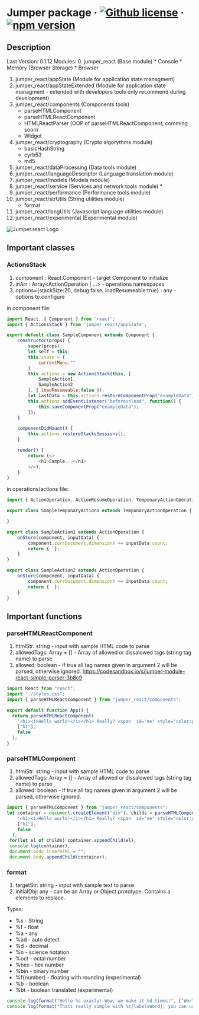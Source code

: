 # Jumper package &middot; [![Github license](https://img.shields.io/badge/license-MIT-blue.svg)](void) &middot; [![npm version](https://img.shields.io/npm/v/react.svg?style=flat)](https://www.npmjs.com/package/jumper_react)
## Description
Last Version: 0.1.12
Modules:
0. jumper_react (Base module)
    * Console
    * Memory (Browser Storage)
    * Browser
1. jumper_react/appState (Module for application state managment)
2. jumper_react/appStateExtended (Module for application state managment - extended with developers tools only recommend during development)
3. jumper_react/components (Components tools)
    * parseHTMLComponent
    * parseHTMLReactComponent
    * HTMLReactParser (OOP of parseHTMLReactComponent, comming soon)
    * Widget
4. jumper_react/cryptography (Crypto algorythms module)
    * basicHashString
    * cyrb53
    * md5
5. jumper_react/dataProcessing (Data tools module)
6. jumper_react/languageDescriptor (Language translation module)
7. jumper_react/models (Models module)
8. jumper_react/service (Services and network tools module)
    * 
9. jumper_react/performance (Performance tools module)
10. jumper_react/strUtils (String utilities module)
    * format
11. jumper_react/langUtils (Javascript language utilities module)
12. jumper_react/experimental (Experimental module)

![Jumper.react Logo](https://imgur.com/5oximLW.png)

## Important classes

### ActionsStack
1. component : React.Component - target Component to initialize
2. inArr : Array<ActionOperation | ...> - operations namespaces
3. options={stackSize:20, debug:false, loadResumeable:true} : any - options to configure

in component file:
```javascript
import React, { Component } from 'react';
import { ActionsStack } from 'jumper_react/appState';

export default class SampleComponent extends Component {
    constructor(props) {
        super(props);
        let self = this;
        this.state = {
            currentMenu:""
        }
        this.actions = new ActionsStack(this, [
            SampleAction1,
            SampleAction2
        ], { loadResumeable:false });
        let lastData = this.actions.restoreComponentProp("exampleData");
        this.actions.addEventListener("beforeunload", function() {
            this.saveComponentProp("exampleData");
        });
    }

    componentDidMount() {
        this.actions.restoreStacksSessions();
    }

    render() {
        return (<>
            <h1>Sample...</h1>
        </>);
    }
}
```
in operations/actions file:
```javascript
import { ActionOperation, ActionResumeOperation, TemponaryActionOperation } from 'jumper_react/appState';

export class SampleTemponaryAction1 extends TemponaryActionOperation {

}

export class SampleAction1 extends ActionOperation {
    onStore(component, inputData) {
        component.currDocument.dimensionX += inputData.count;
        return {  };
    }
}

export class SampleAction2 extends ActionOperation {
    onStore(component, inputData) {
        component.currDocument.dimensionY += inputData.count;
        return {  };
    }
}
```

## Important functions

### parseHTMLReactComponent
1. htmlStr: string - input with sample HTML code to parse
2. allowedTags: Array<string> = [] - Array of allowed or dissalowed tags (string tag name) to parse
3. allowed: boolean - if true all tag names given in argument 2 will be parsed, otherwise ignored.
https://codesandbox.io/s/jumper-module-react-simple-parser-3b8c9

```javascript
import React from "react";
import "./styles.css";
import { parseHTMLReactComponent } from "jumper_react/components";

export default function App() {
  return parseHTMLReactComponent(
    '<h1><i>Hello world!</i></h1> Really? <span  id="me" style="color:green; background-color:#eee; -webkit-transform:translate(-100px,200px)">Yolo</span> <div><h2>I love react!</h2></div> <input type="text"/>',
    ["h1"],
    false
  );
}
```

### parseHTMLComponent
1. htmlStr: string - input with sample HTML code to parse
2. allowedTags: Array<string> = [] - Array of allowed or dissalowed tags (string tag name) to parse
3. allowed: boolean - if true all tag names given in argument 2 will be parsed, otherwise ignored.

```javascript
import { parseHTMLComponent } from "jumper_react/components";
let container = document.createElement("div"), childs = parseHTMLComponent(
    '<h1><i>Hello world!</i></h1> Really? <span  id="me" style="color:green; background-color:#eee; -webkit-transform:translate(-100px,200px)">Yolo</span> <div><h2>I love react!</h2></div> <input type="text"/>',
    ["h1"],
    false
  );
 for(let el of childs) container.appendChild(el);
 console.log(container);
 document.body.innerHTML = "";
 document.body.appendChild(container);
```

### format
1. targetStr: string - input with sample text to parse
2. initialObj: any - can be an Array<string> or Object.prototype. Contains a elements to replace.
  
Types:
* %s - String
* %f - float
* %a - any
* %ad - auto detect
* %d - decimal
* %n - science notation
* %oct - octal number
* %hex - hex number
* %bin - binary number
* %f{number} - floating with rounding (experimental)
* %b - boolean
* %bt - boolean translated (experimental)

```javascript
console.log(format("Hello %s exacly! Wow, we make it %d times!", ["World", 14]));
console.log(format("Thats really simple with %s[labelsWord], you can use it in any %s[situationWord]!", {labelsWord:"labels", situationWord:"situation"}));
```